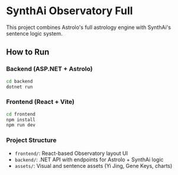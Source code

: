 # SynthAi Observatory Full

This project combines Astrolo's full astrology engine with SynthAi's sentence logic system.

## How to Run

### Backend (ASP.NET + Astrolo)
```bash
cd backend
dotnet run
```

### Frontend (React + Vite)
```bash
cd frontend
npm install
npm run dev
```

### Project Structure
- `frontend/`: React-based Observatory layout UI
- `backend/`: .NET API with endpoints for Astrolo + SynthAi logic
- `assets/`: Visual and sentence assets (Yi Jing, Gene Keys, charts)
